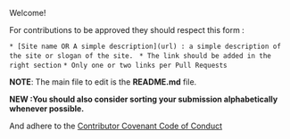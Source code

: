 Welcome!

For contributions to be approved they should respect this form :

`* [Site name OR A simple description](url) : a simple description of the site or slogan of the site. `
`* The link should be added in the right section`
`* Only one or two links per Pull Requests`

__NOTE__: The main file to edit is the __README.md__ file.

__NEW :You should also consider sorting your submission alphabetically whenever possible.__

And adhere to the [Contributor Covenant Code of Conduct](./CODE_OF_CONDUCT.md)
